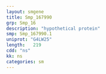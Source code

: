 ```yaml
---
layout: smgene
title: Smp_167990
grp: Smp_16
description: "hypothetical protein"
smp: Smp_167990.1
uniprot: "G4LW25"
length:   219
cdd: "ns"
kk: ns
categories: sm
---
```

